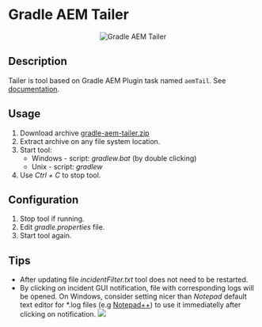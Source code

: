 # Gradle AEM Tailer

<p align="center">
  <img src="docs/screenshot.png" alt="Gradle AEM Tailer"/>
</p>

## Description

Tailer is tool based on Gradle AEM Plugin task named `aemTail`. See [documentation](../../README.md#task-aemtail).

## Usage

1. Download archive [gradle-aem-tailer.zip](https://github.com/Cognifide/gradle-aem-plugin/raw/master/dists/gradle-aem-tailer.zip)
2. Extract archive on any file system location.
3. Start tool:
    * Windows - script: *gradlew.bat* (by double clicking)
    * Unix - script: *gradlew*
4. Use *Ctrl + C* to stop tool.


## Configuration

1. Stop tool if running.
2. Edit *gradle.properties* file.
3. Start tool again.

## Tips

* After updating file *incidentFilter.txt* tool does not need to be restarted.
* By clicking on incident GUI notification, file with corresponding logs will be opened. On Windows, consider setting nicer than *Notepad* default text editor for *.log files (e.g [Notepad++](https://notepad-plus-plus.org)) to use it immediatelly after clicking on notification.
![](././changedefault.png)